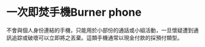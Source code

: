[Title]: # (用完即丟手機)
[Order]: # (16)

# 一次即焚手機Burner phone

不會與個人身份連結的手機，只能用於小部份的通話或小組活動，一旦懷疑遭到通訊追踪或破壞可以立即將之丟棄。這類手機通常以現金付款的採預付類型。